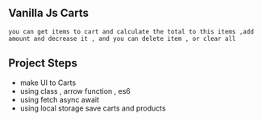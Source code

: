 ## Vanilla Js Carts

    you can get items to cart and calculate the total to this items ,add amount and decrease it , and you can delete item , or clear all

## Project Steps

- make UI to Carts
- using class , arrow function , es6
- using fetch async await
- using local storage save carts and products
